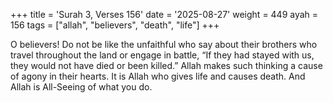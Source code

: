 +++
title = 'Surah 3, Verses 156'
date = '2025-08-27'
weight = 449
ayah = 156
tags = ["allah", "believers", "death", "life"]
+++

O believers! Do not be like the unfaithful who say about their brothers who travel throughout the land or engage in battle, “If they had stayed with us, they would not have died or been killed.” Allah makes such thinking a cause of agony in their hearts. It is Allah who gives life and causes death. And Allah is All-Seeing of what you do.